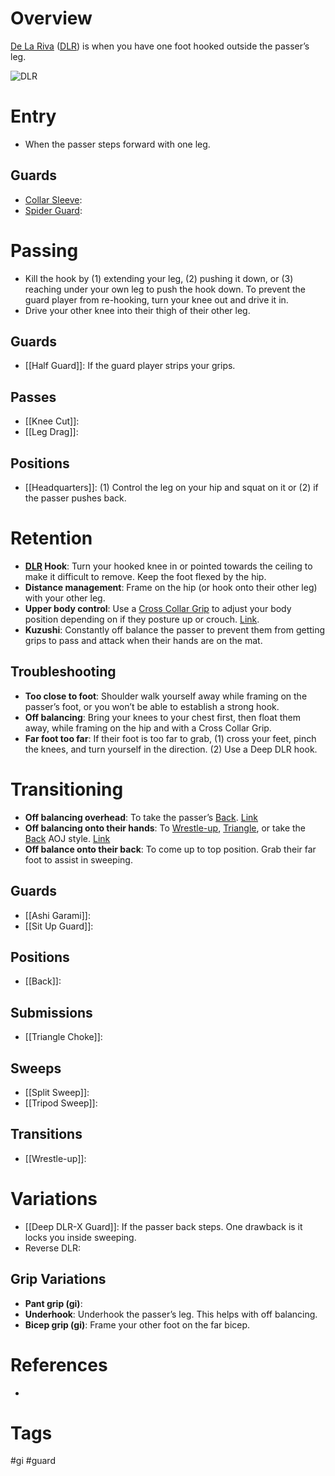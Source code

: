 # Overview
<u>De La Riva</u> (<u>DLR</u>) is when you have one foot hooked outside the passer’s leg.

![DLR](https://www.bjjheroes.com/wp-content/uploads/2014/06/De-La-Riva-Guard1.jpg)
# Entry
- When the passer steps forward with one leg.
## Guards
- [Collar Sleeve](obsidian://open?vault=Obsidian-BJJ-Notes&file=Guards%2FCollar%20Sleeve%20Guard):
- [Spider Guard](obsidian://open?vault=Obsidian-BJJ-Notes&file=Guards%2FSpider%20Guard):
# Passing
- Kill the hook by (1) extending your leg, (2) pushing it down, or (3) reaching under your own leg to push the hook down. To prevent the guard player from re-hooking, turn your knee out and drive it in.
- Drive your other knee into their thigh of their other leg.
## Guards
- [[Half Guard]]: If the guard player strips your grips.
## Passes
- [[Knee Cut]]:
- [[Leg Drag]]:
## Positions
- [[Headquarters]]: (1) Control the leg on your hip and squat on it or (2) if the passer pushes back.
# Retention
- **<u>DLR</u> Hook**: Turn your hooked knee in or pointed towards the ceiling to make it difficult to remove. Keep the foot flexed by the hip.
- **Distance management**: Frame on the hip (or hook onto their other leg) with your other leg.
- **Upper body control**: Use a [Cross Collar Grip](obsidian://open?vault=Obsidian-BJJ-Notes&file=Grips%2FCross%20Collar%20Grip) to adjust your body position depending on if they posture up or crouch. [Link](https://www.youtube.com/shorts/02jQ2CylttM).
- **Kuzushi**: Constantly off balance the passer to prevent them from getting grips to pass and attack when their hands are on the mat.
## Troubleshooting
- **Too close to foot**: Shoulder walk yourself away while framing on the passer’s foot, or you won’t be able to establish a strong hook.
- **Off balancing**: Bring your knees to your chest first, then float them away, while framing on the hip and with a Cross Collar Grip.
- **Far foot too far**: If their foot is too far to grab, (1) cross your feet, pinch the knees, and turn yourself in the direction. (2) Use a Deep DLR hook.
# Transitioning
- **Off balancing overhead**: To take the passer’s [Back](obsidian://open?vault=Obsidian-BJJ-Notes&file=Positions%2FBack). [Link](https://youtu.be/F7uZnNpPy8Y?si=_eWaPjGcvoTt24HK&t=13)
- **Off balancing onto their hands**: To [Wrestle-up](obsidian://open?vault=Obsidian-BJJ-Notes&file=Transitions%2FWrestle-up), [Triangle](obsidian://open?vault=Obsidian-BJJ-Notes&file=Submissions%2FTriangle%20Choke), or take the [Back](obsidian://open?vault=Obsidian-BJJ-Notes&file=Positions%2FBack) AOJ style. [Link](https://www.youtube.com/watch?v=uEGGBDJRTaw)
- **Off balance onto their back**: To come up to top position. Grab their far foot to assist in sweeping.
## Guards
- [[Ashi Garami]]:
- [[Sit Up Guard]]:
## Positions
- [[Back]]:
## Submissions
- [[Triangle Choke]]:
## Sweeps
- [[Split Sweep]]:
- [[Tripod Sweep]]:
## Transitions
- [[Wrestle-up]]:
# Variations
- [[Deep DLR-X Guard]]: If the passer back steps. One drawback is it locks you inside sweeping.
- Reverse DLR:
## Grip Variations
- **Pant grip (gi)**:
- **Underhook**: Underhook the passer’s leg. This helps with off balancing.
- **Bicep grip (gi)**: Frame your other foot on the far bicep.
# References
- 
# Tags
#gi #guard